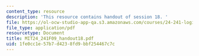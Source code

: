 ```yaml
---
content_type: resource
description: 'This resource contains handout of session 18. '
file: https://ol-ocw-studio-app-qa.s3.amazonaws.com/courses/24-241-logic-i-fall-2009/1fe0cc1e57b7d4238fd9bbf254467c7c_MIT24_241F09_handout18.pdf
file_type: application/pdf
resourcetype: Document
title: MIT24_241F09_handout18.pdf
uid: 1fe0cc1e-57b7-d423-8fd9-bbf254467c7c
---
```

